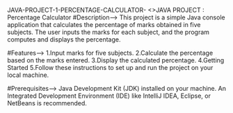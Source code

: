  JAVA-PROJECT-1-PERCENTAGE-CALCULATOR-
<>JAVA PROJECT : Percentage Calculator
#Description-->
This project is a simple Java console application that calculates the percentage of marks obtained in five subjects. The user inputs the marks for each subject, and the program computes and displays the percentage.

#Features-->
1.Input marks for five subjects.
2.Calculate the percentage based on the marks entered.
3.Display the calculated percentage.
4.Getting Started
5.Follow these instructions to set up and run the project on your local machine.

#Prerequisites-->
Java Development Kit (JDK) installed on your machine.
An Integrated Development Environment (IDE) like IntelliJ IDEA, Eclipse, or NetBeans is recommended.
